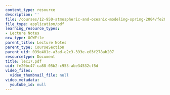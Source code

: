 ```yaml
---
content_type: resource
description: ''
file: /courses/12-950-atmospheric-and-oceanic-modeling-spring-2004/fe20bc47ca8805b2c953abe34532cf5d_lec17.pdf
file_type: application/pdf
learning_resource_types:
- Lecture Notes
ocw_type: OCWFile
parent_title: Lecture Notes
parent_type: CourseSection
parent_uid: 099e401c-a3ad-e2c3-393e-e03f278ab207
resourcetype: Document
title: lec17.pdf
uid: fe20bc47-ca88-05b2-c953-abe34532cf5d
video_files:
  video_thumbnail_file: null
video_metadata:
  youtube_id: null
---
```

